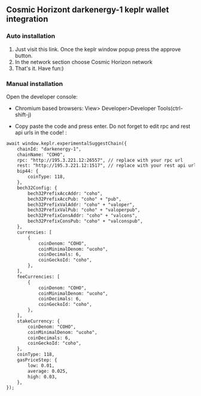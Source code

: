 ## Cosmic Horizont darkenergy-1 keplr wallet integration
<!--
#### Requirements 
[keplr wallet extension](https://google.com)
-->
### Auto installation
1) Just visit this link. Once the keplr window popup press the approve button.  
2) In the network section choose Cosmic Horizon network  
3) That's it. Have fun:)  

### Manual installation

Open the developer console:

- Chromium based browsers: View> Developer>Developer Tools(ctrl-shift-j)

- Copy paste the code and press enter. Do not forget to edit rpc and rest api urls in the code! :


```markdown
await window.keplr.experimentalSuggestChain({
    chainId: "darkenergy-1",
    chainName: "COHO",
    rpc: "http://195.3.221.12:26557", // replace with your rpc url
    rest: "http://195.3.221.12:1517", // replace with your rest api url
    bip44: {
        coinType: 118,
    },
    bech32Config: {
        bech32PrefixAccAddr: "coho",
        bech32PrefixAccPub: "coho" + "pub",
        bech32PrefixValAddr: "coho" + "valoper",
        bech32PrefixValPub: "coho" + "valoperpub",
        bech32PrefixConsAddr: "coho" + "valcons",
        bech32PrefixConsPub: "coho" + "valconspub",
    },
    currencies: [ 
        { 
            coinDenom: "COHO", 
            coinMinimalDenom: "ucoho", 
            coinDecimals: 6, 
            coinGeckoId: "coho", 
        }, 
    ],
    feeCurrencies: [
        {
            coinDenom: "COHO",
            coinMinimalDenom: "ucoho",
            coinDecimals: 6,
            coinGeckoId: "coho",
        },
    ],
    stakeCurrency: {
        coinDenom: "COHO",
        coinMinimalDenom: "ucoho",
        coinDecimals: 6,
        coinGeckoId: "coho",
    },
    coinType: 118,
    gasPriceStep: {
        low: 0.01,
        average: 0.025,
        high: 0.03,
    },
});
```
